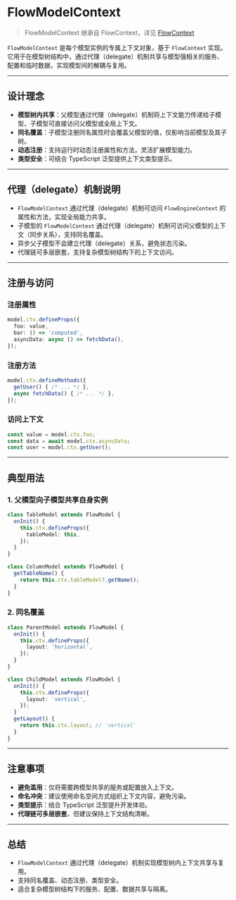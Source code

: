 # FlowModelContext

> FlowModelContext 继承自 FlowContext，详见 [FlowContext](./flow-context)

`FlowModelContext` 是每个模型实例的专属上下文对象，基于 `FlowContext` 实现。它用于在模型树结构中，通过代理（delegate）机制共享与模型强相关的服务、配置和临时数据，实现模型间的解耦与复用。

---

## 设计理念

- **模型树内共享**：父模型通过代理（delegate）机制将上下文能力传递给子模型，子模型可直接访问父模型或全局上下文。
- **同名覆盖**：子模型注册同名属性时会覆盖父模型的值，仅影响当前模型及其子树。
- **动态注册**：支持运行时动态注册属性和方法，灵活扩展模型能力。
- **类型安全**：可结合 TypeScript 泛型提供上下文类型提示。

---

## 代理（delegate）机制说明

- `FlowModelContext` 通过代理（delegate）机制可访问 `FlowEngineContext` 的属性和方法，实现全局能力共享。
- 子模型的 `FlowModelContext` 通过代理（delegate）机制可访问父模型的上下文（同步关系），支持同名覆盖。
- 异步父子模型不会建立代理（delegate）关系，避免状态污染。
- 代理链可多层嵌套，支持复杂模型树结构下的上下文访问。

---

## 注册与访问

### 注册属性

```ts
model.ctx.defineProps({
  foo: value,
  bar: () => 'computed',
  asyncData: async () => fetchData(),
});
```

### 注册方法

```ts
model.ctx.defineMethods({
  getUser() { /* ... */ },
  async fetchData() { /* ... */ },
});
```

### 访问上下文

```ts
const value = model.ctx.foo;
const data = await model.ctx.asyncData;
const user = model.ctx.getUser();
```

---

## 典型用法

### 1. 父模型向子模型共享自身实例

```ts
class TableModel extends FlowModel {
  onInit() {
    this.ctx.defineProps({
      tableModel: this,
    });
  }
}

class ColumnModel extends FlowModel {
  getTableName() {
    return this.ctx.tableModel?.getName();
  }
}
```

### 2. 同名覆盖

```ts
class ParentModel extends FlowModel {
  onInit() {
    this.ctx.defineProps({
      layout: 'horizontal',
    });
  }
}

class ChildModel extends FlowModel {
  onInit() {
    this.ctx.defineProps({
      layout: 'vertical',
    });
  }
  getLayout() {
    return this.ctx.layout; // 'vertical'
  }
}
```

---

## 注意事项

- **避免滥用**：仅将需要跨模型共享的服务或配置放入上下文。
- **命名冲突**：建议使用命名空间方式组织上下文内容，避免污染。
- **类型提示**：结合 TypeScript 泛型提升开发体验。
- **代理链可多层嵌套**，但建议保持上下文结构清晰。

---

## 总结

- `FlowModelContext` 通过代理（delegate）机制实现模型树内上下文共享与复用。
- 支持同名覆盖、动态注册、类型安全。
- 适合复杂模型树结构下的服务、配置、数据共享与隔离。
